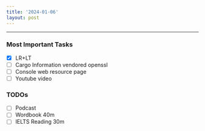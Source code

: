 ```yaml
---
title: '2024-01-06'
layout: post
---
```


---

### Most Important Tasks

- [x] LR+LT
- [ ] Cargo Information vendored openssl
- [ ] Console web resource page
- [ ] Youtube video

### TODOs

- [ ] Podcast
- [ ] Wordbook 40m
- [ ] IELTS Reading 30m
